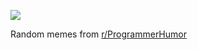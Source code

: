 ![](https://preview.redd.it/8th4rn6ve8lf1.png?width=640&crop=smart&auto=webp&s=a5740b2ce4669cfb2380507dd6605723de94e052)

 Random memes from [r/ProgrammerHumor](https://www.reddit.com/r/ProgrammerHumor/)
